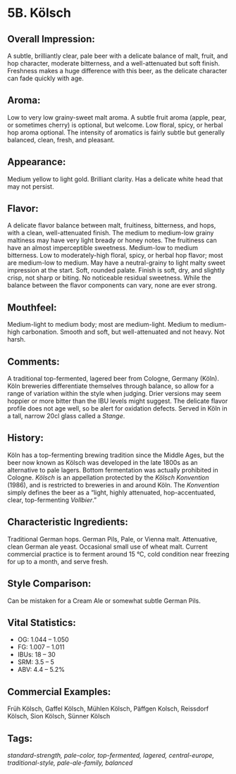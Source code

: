 # 5B. K&ouml;lsch

## Overall Impression: 

A subtle, brilliantly clear, pale beer with a delicate balance of malt, fruit, and hop character, moderate bitterness, and a well-attenuated but soft finish. Freshness makes a huge difference with this beer, as the delicate character can fade quickly with age.

## Aroma: 

Low to very low grainy-sweet malt aroma. A subtle fruit aroma (apple, pear, or sometimes cherry) is optional, but welcome. Low floral, spicy, or herbal hop aroma optional. The intensity of aromatics is fairly subtle but generally balanced, clean, fresh, and pleasant.

## Appearance: 

Medium yellow to light gold. Brilliant clarity. Has a delicate white head that may not persist.

## Flavor: 

A delicate flavor balance between malt, fruitiness, bitterness, and hops, with a clean, well-attenuated finish. The medium to medium-low grainy maltiness may have very light bready or honey notes. The fruitiness can have an almost imperceptible sweetness. Medium-low to medium bitterness. Low to moderately-high floral, spicy, or herbal hop flavor; most are medium-low to medium. May have a neutral-grainy to light malty sweet impression at the start. Soft, rounded palate. Finish is soft, dry, and slightly crisp, not sharp or biting. No noticeable residual sweetness. While the balance between the flavor components can vary, none are ever strong.

## Mouthfeel: 

Medium-light to medium body; most are medium-light. Medium to medium-high carbonation. Smooth and soft, but well-attenuated and not heavy. Not harsh.

## Comments: 

A traditional top-fermented, lagered beer from Cologne, Germany (Köln). Köln breweries differentiate themselves through balance, so allow for a range of variation within the style when judging. Drier versions may seem hoppier or more bitter than the IBU levels might suggest. The delicate flavor profile does not age well, so be alert for oxidation defects. Served in Köln in a tall, narrow 20cl glass called a _Stange_.

## History: 

Köln has a top-fermenting brewing tradition since the Middle Ages, but the beer now known as Kölsch was developed in the late 1800s as an alternative to pale lagers. Bottom fermentation was actually prohibited in Cologne. _Kölsch_ is an appellation protected by the _Kölsch Konvention_ (1986), and is restricted to breweries in and around Köln. The _Konvention_ simply defines the beer as a “light, highly attenuated, hop-accentuated, clear, top-fermenting _Vollbier_.”

## Characteristic Ingredients: 

Traditional German hops. German Pils, Pale, or Vienna malt. Attenuative, clean German ale yeast. Occasional small use of wheat malt. Current commercial practice is to ferment around 15 °C, cold condition near freezing for up to a month, and serve fresh.

## Style Comparison: 

Can be mistaken for a Cream Ale or somewhat subtle German Pils.

## Vital Statistics:	

- OG:	1.044 – 1.050
- FG:	1.007 – 1.011
- IBUs:	18 – 30	
- SRM:	3.5 – 5	
- ABV:	4.4 – 5.2%

## Commercial Examples: 

Früh Kölsch, Gaffel Kölsch, Mühlen Kölsch, Päffgen Kolsch, Reissdorf Kölsch, Sion Kölsch, Sünner Kölsch

## Tags: 
_standard-strength, pale-color, top-fermented, lagered, central-europe, traditional-style, pale-ale-family, balanced_
